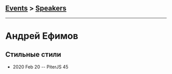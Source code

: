 ## [Events](../README.md) > [Speakers](../speakers.md)
---

# Андрей Ефимов

## Стильные стили
- 2020 Feb 20 -- PiterJS 45    
